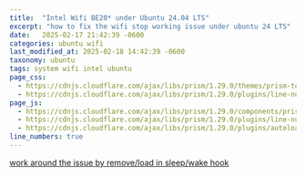 ```yaml
---
title:  "Intel Wifi BE20* under Ubuntu 24.04 LTS"
excerpt: "how to fix the wifi stop working issue under ubuntu 24 LTS"
date:   2025-02-17 21:42:39 -0600
categories: ubuntu wifi
last_modified_at: 2025-02-18 14:42:39 -0600
taxonomy: ubuntu
tags: system wifi intel ubuntu
page_css:
  - https://cdnjs.cloudflare.com/ajax/libs/prism/1.29.0/themes/prism-tomorrow.min.css
  - https://cdnjs.cloudflare.com/ajax/libs/prism/1.29.0/plugins/line-numbers/prism-line-numbers.min.css
page_js:
  - https://cdnjs.cloudflare.com/ajax/libs/prism/1.29.0/components/prism-core.min.js
  - https://cdnjs.cloudflare.com/ajax/libs/prism/1.29.0/plugins/line-numbers/prism-line-numbers.min.js
  - https://cdnjs.cloudflare.com/ajax/libs/prism/1.29.0/plugins/autoloader/prism-autoloader.min.js
line_numbers: true
---
```


[work around the issue by remove/load in sleep/wake hook](https://forum.manjaro.org/t/intel-wifi-not-working-after-resume-from-sleep/172219/5)
